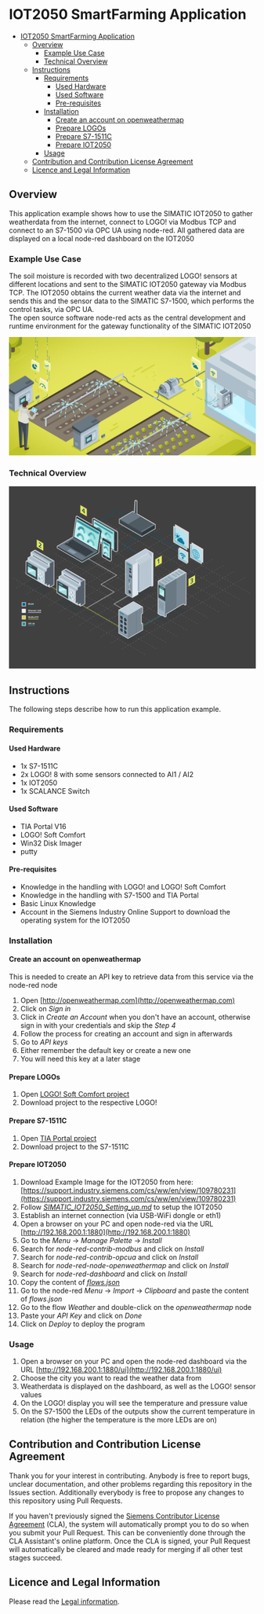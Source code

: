 # IOT2050 SmartFarming Application

- [IOT2050 SmartFarming Application](#iot2050-smartfarming-application)
  - [Overview](#overview)
    - [Example Use Case](#example-use-case)
    - [Technical Overview](#technical-overview)
  - [Instructions](#instructions)
    - [Requirements](#requirements)
      - [Used Hardware](#used-hardware)
      - [Used Software](#used-software)
      - [Pre-requisites](#pre-requisites)
    - [Installation](#installation)
      - [Create an account on openweathermap](#create-an-account-on-openweathermap)
      - [Prepare LOGOs](#prepare-logos)
      - [Prepare S7-1511C](#prepare-s7-1511c)
      - [Prepare IOT2050](#prepare-iot2050)
    - [Usage](#usage)
  - [Contribution and Contribution License Agreement](#contribution-and-contribution-license-agreement)
  - [Licence and Legal Information](#licence-and-legal-information)

## Overview

This application example shows how to use the SIMATIC IOT2050 to gather weatherdata from the internet, connect to LOGO! via Modbus TCP and connect to an S7-1500 via OPC UA using node-red. All gathered data are displayed on a local node-red dashboard on the IOT2050

### Example Use Case

The soil moisture is recorded with two decentralized LOGO! sensors at different locations and sent to the SIMATIC IOT2050 gateway via Modbus TCP. The IOT2050 obtains the current weather data via the internet and sends this and the sensor data to the SIMATIC S7-1500, which performs the control tasks, via OPC UA.  
The open source software node-red acts as the central development and runtime environment for the gateway functionality of the SIMATIC IOT2050

![deploy VFC](docs/graphics/readme/use-case.jpg)

### Technical Overview

![deploy VFC](docs/graphics/readme/technical_overview.png)

## Instructions

The following steps describe how to run this application example.

### Requirements

#### Used Hardware

- 1x S7-1511C
- 2x LOGO! 8 with some sensors connected to AI1 / AI2
- 1x IOT2050
- 1x SCALANCE Switch

#### Used Software

- TIA Portal V16
- LOGO! Soft Comfort
- Win32 Disk Imager
- putty

#### Pre-requisites

- Knowledge in the handling with LOGO! and LOGO! Soft Comfort
- Knowledge in the handling with S7-1500 and TIA Portal
- Basic Linux Knowledge
- Account in the Siemens Industry Online Support to download the operating system for the IOT2050

### Installation

#### Create an account on openweathermap

This is needed to create an API key to retrieve data from this service via the node-red node

1. Open [http://openweathermap.com](http://openweathermap.com)
2. Click on *Sign in*
3. Click in *Create an Account* when you don't have an account, otherwise sign in with your credentials and skip the *Step 4*
4. Follow the process for creating an account and sign in afterwards
5. Go to *API keys*
6. Either remember the default key or create a new one
7. You will need this key at a later stage

#### Prepare LOGOs

1. Open [LOGO! Soft Comfort project](src/Smart_Farming_Example_LOGO.mnp)
2. Download project to the respective LOGO!

#### Prepare S7-1511C

1. Open [TIA Portal project](src/Smart_Farming_Example_TIA.zip)
2. Download project to the S7-1511C

#### Prepare IOT2050

1. Download Example Image for the IOT2050 from here: [https://support.industry.siemens.com/cs/ww/en/view/109780231](https://support.industry.siemens.com/cs/ww/en/view/109780231)
2. Follow [*SIMATIC_IOT2050_Setting_up.md*](docs/SIMATIC_IOT2050_setting_up.md) to setup the IOT2050
3. Establish an internet connection (via USB-WiFi dongle or eth1)
4. Open a browser on your PC and open node-red via the URL [http://192.168.200.1:1880](http://192.168.200.1:1880)
5. Go to the *Menu* -> *Manage Palette* -> *Install*
6. Search for *node-red-contrib-modbus* and click on *Install*
7. Search for *node-red-contrib-opcua* and click on *Install*
8. Search for *node-red-node-openweathermap* and click on *Install*
9. Search for *node-red-dashboard* and click on *Install*
10. Copy the content of [*flows.json*](src/flows.json)
11. Go to the node-red *Menu* -> *Import* -> *Clipboard* and paste the content of *flows.json*
12. Go to the flow *Weather* and double-click on the *openweathermap* node
13. Paste your *API Key* and click on *Done*
14. Click on *Deploy* to deploy the program

### Usage

1. Open a browser on your PC and open the node-red dashboard via the URL [http://192.168.200.1:1880/ui](http://192.168.200.1:1880/ui)
2. Choose the city you want to read the weather data from
3. Weatherdata is displayed on the dashboard, as well as the LOGO! sensor values
4. On the LOGO! display you will see the temperature and pressure value
5. On the S7-1500 the LEDs of the outputs show the current temperature in relation (the higher the temperature is the more LEDs are on)

## Contribution and Contribution License Agreement

Thank you for your interest in contributing. Anybody is free to report bugs, unclear documentation, and other problems regarding this repository in the Issues section.
Additionally everybody is free to propose any changes to this repository using Pull Requests.

If you haven't previously signed the [Siemens Contributor License Agreement](https://cla-assistant.io/industrial-edge/) (CLA), the system will automatically prompt you to do so when you submit your Pull Request. This can be conveniently done through the CLA Assistant's online platform. Once the CLA is signed, your Pull Request will automatically be cleared and made ready for merging if all other test stages succeed.


## Licence and Legal Information

Please read the [Legal information](LICENSE.md).
